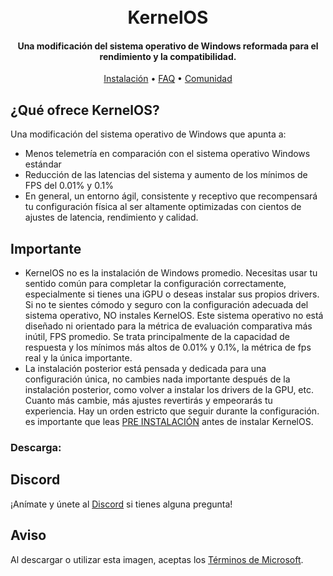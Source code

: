 <h1 align="center">
  <br>
  KernelOS
  <br>
</h1>
<h4 align="center">Una modificación del sistema operativo de Windows reformada para el rendimiento y la compatibilidad.</h4>

<p align="center">
  <a href="https://github.com/Velytics/KernelOS/wiki/2.-Instalación">Instalación</a>
  •
  <a href="https://github.com/Velytics/KernelOS/wiki/1.-FAQ#contenido">FAQ</a>
  •
  <a href="#Discord">Comunidad</a>
</p>

## ¿Qué ofrece KernelOS?

Una modificación del sistema operativo de Windows que apunta a:

- Menos telemetría en comparación con el sistema operativo Windows estándar
- Reducción de las latencias del sistema y aumento de los mínimos de FPS del 0.01% y 0.1%
- En general, un entorno ágil, consistente y receptivo que recompensará tu configuración física al ser altamente optimizadas con cientos de ajustes de latencia, rendimiento y calidad.

## Importante

- KernelOS no es la instalación de Windows promedio. Necesitas usar tu sentido común para completar la configuración correctamente, especialmente si tienes una iGPU o deseas instalar sus propios drivers. Si no te sientes cómodo y seguro con la configuración adecuada del sistema operativo, NO instales KernelOS. Este sistema operativo no está diseñado ni orientado para la métrica de evaluación comparativa más inútil, FPS promedio. Se trata principalmente de la capacidad de respuesta y los mínimos más altos de 0.01% y 0.1%, la métrica de fps real y la única importante.
- La instalación posterior está pensada y dedicada para una configuración única, no cambies nada importante después de la instalación posterior, como volver a instalar los drivers de la GPU, etc. Cuanto más cambie, más ajustes revertirás y empeorarás tu experiencia. Hay un orden estricto que seguir durante la configuración. es importante que leas [PRE INSTALACIÓN]() antes de instalar KernelOS.

### Descarga:

## Discord
¡Anímate y únete al [Discord](https://discord.gg/xx6S3g3HzE) si tienes alguna pregunta!

## Aviso
Al descargar o utilizar esta imagen, aceptas los [Términos de Microsoft](https://www.microsoft.com/en-us/Useterms/Retail/Windows/10/UseTerms_Retail_Windows_10_English.htm).

